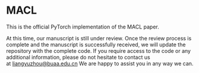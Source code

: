 # MACL
This is the official PyTorch implementation of the MACL paper.

At this time, our manuscript is still under review. Once the review process is complete and the manuscript is successfully received, we will update the repository with the complete code. If you require access to the code or any additional information, please do not hesitate to contact us at liangyuzhou@buaa.edu.cn We are happy to assist you in any way we can.
